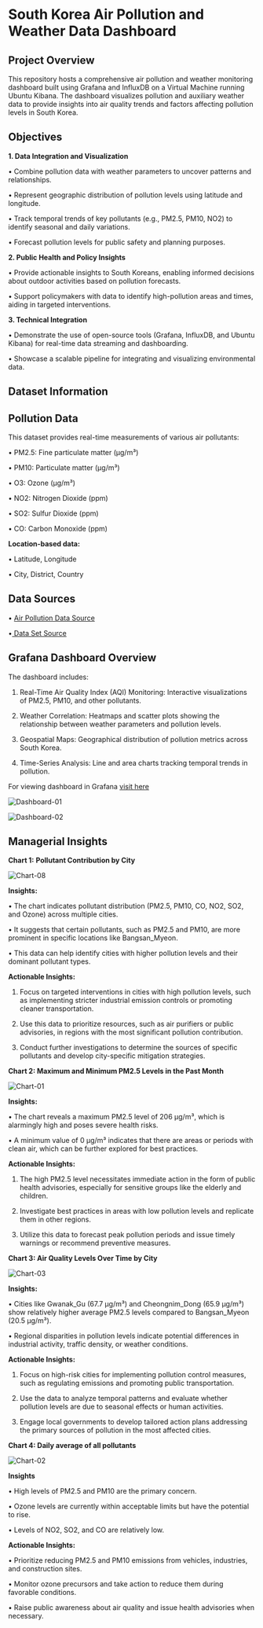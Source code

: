 # South Korea Air Pollution and Weather Data Dashboard

## Project Overview

This repository hosts a comprehensive air pollution and weather monitoring dashboard built using Grafana and InfluxDB on a Virtual Machine running Ubuntu Kibana. The dashboard visualizes pollution and auxiliary weather data to provide insights into air quality trends and factors affecting pollution levels in South Korea.

## Objectives

**1. Data Integration and Visualization**

•	Combine pollution data with weather parameters to uncover patterns and relationships.

•	Represent geographic distribution of pollution levels using latitude and longitude.

•	Track temporal trends of key pollutants (e.g., PM2.5, PM10, NO2) to identify seasonal and daily variations.

•	Forecast pollution levels for public safety and planning purposes.

**2.	Public Health and Policy Insights**

•	Provide actionable insights to South Koreans, enabling informed decisions about outdoor activities based on pollution forecasts.

•	Support policymakers with data to identify high-pollution areas and times, aiding in targeted interventions.

**3.	Technical Integration**

•	Demonstrate the use of open-source tools (Grafana, InfluxDB, and Ubuntu Kibana) for real-time data streaming and dashboarding.

•	Showcase a scalable pipeline for integrating and visualizing environmental data.

## Dataset Information

## Pollution Data

This dataset provides real-time measurements of various air pollutants:

•	PM2.5: Fine particulate matter (µg/m³)

•	PM10: Particulate matter (µg/m³)

•	O3: Ozone (µg/m³)

•	NO2: Nitrogen Dioxide (ppm)

•	SO2: Sulfur Dioxide (ppm)

•	CO: Carbon Monoxide (ppm)

**Location-based data:**

•	Latitude, Longitude

•	City, District, Country


## Data Sources

•	[Air Pollution Data Source](https://www.airkorea.or.kr/web/)

•[	Data Set Source](https://www.kaggle.com/datasets/calebreigada/south-korean-pollution)

## Grafana Dashboard Overview

The dashboard includes:

1.	Real-Time Air Quality Index (AQI) Monitoring: Interactive visualizations of PM2.5, PM10, and other pollutants.
	
2.	Weather Correlation: Heatmaps and scatter plots showing the relationship between weather parameters and pollution levels.
	
3.	Geospatial Maps: Geographical distribution of pollution metrics across South Korea.
	
4.	Time-Series Analysis: Line and area charts tracking temporal trends in pollution.



For viewing dashboard in Grafana [visit here](http://localhost:3000/d/dca8a887-e6a2-4af8-bb98-a34198fda911/south-korea-air-quality-tracker?orgId=1&from=1732431390722&to=1732483978626)


![Dashboard-01](https://github.com/user-attachments/assets/67499b74-cd57-4444-908e-2666433c44bc)


![Dashboard-02](https://github.com/user-attachments/assets/657c516c-79a3-4c9d-b8f6-1b3257484a94)



## Managerial Insights

**Chart 1:** **Pollutant Contribution by City**

![Chart-08](https://github.com/user-attachments/assets/cbd04f37-5a3a-4b71-9814-65ed3f951f77)

**Insights:**

•	The chart indicates pollutant distribution (PM2.5, PM10, CO, NO2, SO2, and Ozone) across multiple cities.

•	It suggests that certain pollutants, such as PM2.5 and PM10, are more prominent in specific locations like Bangsan_Myeon.

•	This data can help identify cities with higher pollution levels and their dominant pollutant types.

**Actionable Insights:**

1.	Focus on targeted interventions in cities with high pollution levels, such as implementing stricter industrial emission controls or promoting cleaner transportation.
	
2.	Use this data to prioritize resources, such as air purifiers or public advisories, in regions with the most significant pollution contribution.
	
3.	Conduct further investigations to determine the sources of specific pollutants and develop city-specific mitigation strategies.

**Chart 2: Maximum and Minimum PM2.5 Levels in the Past Month**

![Chart-01](https://github.com/user-attachments/assets/390e613d-4d72-4069-b394-383ad33a178c)

**Insights:**

•	The chart reveals a maximum PM2.5 level of 206 µg/m³, which is alarmingly high and poses severe health risks.

•	A minimum value of 0 µg/m³ indicates that there are areas or periods with clean air, which can be further explored for best practices.

**Actionable Insights:**

1.	The high PM2.5 level necessitates immediate action in the form of public health advisories, especially for sensitive groups like the elderly and children.
	
2.	Investigate best practices in areas with low pollution levels and replicate them in other regions.
	
3.	Utilize this data to forecast peak pollution periods and issue timely warnings or recommend preventive measures.

**Chart 3: Air Quality Levels Over Time by City**

![Chart-03](https://github.com/user-attachments/assets/0d373775-8792-4b61-a739-730759b6b24c)

**Insights:**

•	Cities like Gwanak_Gu (67.7 µg/m³) and Cheongnim_Dong (65.9 µg/m³) show relatively higher average PM2.5 levels compared to Bangsan_Myeon (20.5 µg/m³).

•	Regional disparities in pollution levels indicate potential differences in industrial activity, traffic density, or weather conditions.

**Actionable Insights:**

1.	Focus on high-risk cities for implementing pollution control measures, such as regulating emissions and promoting public transportation.
	
2.	Use the data to analyze temporal patterns and evaluate whether pollution levels are due to seasonal effects or human activities.
	
3.	Engage local governments to develop tailored action plans addressing the primary sources of pollution in the most affected cities.

**Chart 4: Daily average of all pollutants**

![Chart-02](https://github.com/user-attachments/assets/e03e18fa-105c-4cc0-845d-28bbc81a314c)

**Insights**

•	High levels of PM2.5 and PM10 are the primary concern.

•	Ozone levels are currently within acceptable limits but have the potential to rise.

•	Levels of NO2, SO2, and CO are relatively low.


**Actionable Insights:**

•	Prioritize reducing PM2.5 and PM10 emissions from vehicles, industries, and construction sites.

•	Monitor ozone precursors and take action to reduce them during favorable conditions.

•	Raise public awareness about air quality and issue health advisories when necessary.



